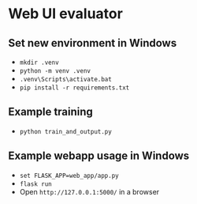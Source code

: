 # Web UI evaluator

## Set new environment in Windows
- `mkdir .venv`
- `python -m venv .venv`
- `.venv\Scripts\activate.bat`
- `pip install -r requirements.txt`

## Example training
- `python train_and_output.py`

## Example webapp usage in Windows
- `set FLASK_APP=web_app/app.py`
- `flask run`
- Open `http://127.0.0.1:5000/` in a browser